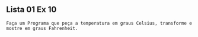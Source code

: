 ## Lista 01 Ex 10

    Faça um Programa que peça a temperatura em graus Celsius, transforme e mostre em graus Fahrenheit.
